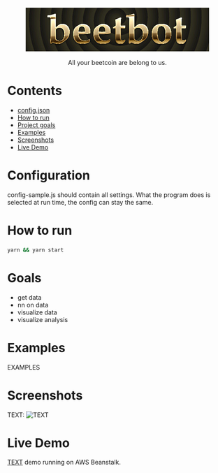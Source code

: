 <p align="center"> 
<img src="media/banner2-gold.jpg">
</p>

<p align="center"> 
All your beetcoin are belong to us.
</p>

# Contents
* [config.json](#config)
* [How to run](#how)
* [Project goals](#goals)
* [Examples](#examples)
* [Screenshots](#pics)
* [Live Demo](#demo)

# <a name="config"></a>Configuration
config-sample.js should contain all settings. What the program does is selected at run time, the config can stay the same.

# <a name="how"></a>How to run
```bash
yarn && yarn start
```

# <a name="goals"></a>Goals
- get data
- nn on data
- visualize data
- visualize analysis

# <a name="examples"></a>Examples
EXAMPLES

# <a name="pics"></a>Screenshots
TEXT:
![TEXT](https://URL.png)

# <a name="demo"></a>Live Demo
[TEXT](http://maxkondel.com/ "TEXT") demo running on AWS Beanstalk.
